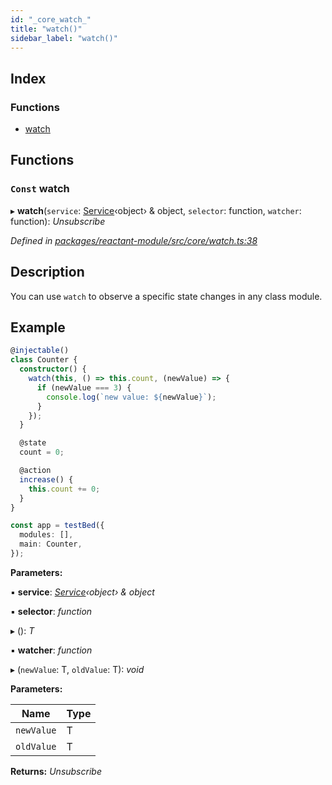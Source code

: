 ```yaml
---
id: "_core_watch_"
title: "watch()"
sidebar_label: "watch()"
---
```


## Index

### Functions

* [watch](_core_watch_.md#const-watch)

## Functions

### `Const` watch

▸ **watch**(`service`: [Service](../interfaces/_interfaces_.service.md)‹object› & object, `selector`: function, `watcher`: function): *Unsubscribe*

*Defined in [packages/reactant-module/src/core/watch.ts:38](https://github.com/unadlib/reactant/blob/64ece1ec/packages/reactant-module/src/core/watch.ts#L38)*

## Description

You can use `watch` to observe a specific state changes in any class module.

## Example

```ts
@injectable()
class Counter {
  constructor() {
    watch(this, () => this.count, (newValue) => {
      if (newValue === 3) {
        console.log(`new value: ${newValue}`);
      }
    });
  }

  @state
  count = 0;

  @action
  increase() {
    this.count += 0;
  }
}

const app = testBed({
  modules: [],
  main: Counter,
});
```

**Parameters:**

▪ **service**: *[Service](../interfaces/_interfaces_.service.md)‹object› & object*

▪ **selector**: *function*

▸ (): *T*

▪ **watcher**: *function*

▸ (`newValue`: T, `oldValue`: T): *void*

**Parameters:**

Name | Type |
------ | ------ |
`newValue` | T |
`oldValue` | T |

**Returns:** *Unsubscribe*
